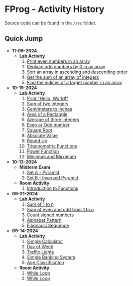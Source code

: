 # FProg - Activity History

Source code can be found in the `/src` folder.

## Quick Jump
- **11-09-2024**
  - **Lab Activity**
    1. [Print even numbers in an array](./src/11-09-2024/lab_activity_1.c)
    2. [Replace odd numbers by 0 in an array](./src/11-09-2024/lab_activity_2.c)
    3. [Sort an array in ascending and descending order](./src/11-09-2024/lab_activity_3.c)
    4. [Get the sum of an array of integers](./src/11-09-2024/lab_activity_4.c)
    5. [Find the indices of a target number in an array](./src/11-09-2024/lab_activity_5.c)
- **10-19-2024**
  - **Lab Activity**
    1. [Print "Hello, World!"](/src/10-19-2024/lab_activity_1.c)
    2. [Sum of two integers](/src/10-19-2024/lab_activity_2.c)
    3. [Centimeters to Inches](/src/10-19-2024/lab_activity_3.c)
    4. [Area of a Rectangle](/src/10-19-2024/lab_activity_4.c)
    5. [Average of three integers](/src/10-19-2024/lab_activity_5.c)
    6. [Even or Odd number](/src/10-19-2024/lab_activity_6.c)
    7. [Square Root](/src/10-19-2024/lab_activity_7.c)
    8. [Absolute Value](/src/10-19-2024/lab_activity_8.c)
    9. [Round Up](/src/10-19-2024/lab_activity_9.c)
    10. [Trigonometric Functions](/src/10-19-2024/lab_activity_10.c)
    11. [Power Function](/src/10-19-2024/lab_activity_11.c)
    12. [Minimum and Maximum](/src/10-19-2024/lab_activity_12.c)
- **10-12-2024**
  - **Midterm Exam**
    1. [Set A - Pyramid](/src/10-12-2024/exam_set_a.c)
    2. [Set B - Inversed Pyramid](/src/10-12-2024/exam_set_b.c)
  - **Room Activity**
    1. [Introduction to Functions](/src/10-12-2024/room_activity_1.c)
- **09-21-2024**
  - **Lab Activity**
    1. [Sum of 1 to n](/src/09-21-2024/lab_activity_1.c)
    2. [Sum of even and odd from 1 to n](/src/09-21-2024/lab_activity_2.c)
    3. [Count signed numbers](/src/09-21-2024/lab_activity_3.c)
    4. [Alphabet Pattern](/src/09-21-2024/lab_activity_4.c)
    5. [Fibonacci Sequence](/src/09-21-2024/lab_activity_5.c)
- **09-14-2024**
  - **Lab Activity**
    1. [Simple Calculator](/src/09-14-2024/lab_activity_1.c)
    2. [Day of Week](/src/09-14-2024/lab_activity_2.c)
    3. [Traffic Lights](/src/09-14-2024/lab_activity_3.c)
    4. [Simple Banking System](/src/09-14-2024/lab_activity_4.c)
    5. [Age Classification](/src/09-14-2024/lab_activity_5.c)
  - **Room Activity**
    1. [While Loop](/src/09-14-2024/room_activity_1.c)
    2. [While Loop](/src/09-14-2024/room_activity_2.c)
